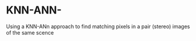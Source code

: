 # KNN-ANN-
Using a KNN-ANn approach to find matching pixels in a pair (stereo) images of the same scence 
